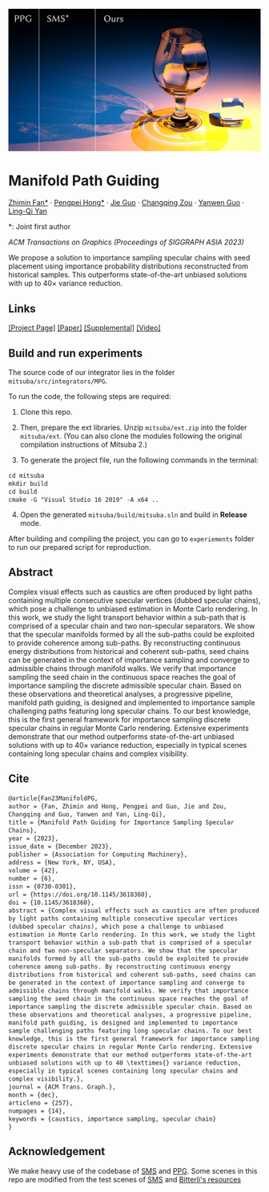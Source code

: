 ![ManifoldPG_teaser_720p](img/ManifoldPG_teaser_720p.jpg)

# Manifold Path Guiding

[Zhimin Fan*](https://zhiminfan.work) · [Pengpei Hong*](https://pommpy.net) · [Jie Guo](http://www.njumeta.com/) · [Changqing Zou](https://person.zju.edu.cn/changqingzou) · [Yanwen Guo](https://cs.nju.edu.cn/ywguo/index.htm) · [Ling-Qi Yan](https://sites.cs.ucsb.edu/~lingqi/) 

*: Joint first author

_ACM Transactions on Graphics (Proceedings of SIGGRAPH ASIA 2023)_

We propose a solution to importance sampling specular chains with seed placement using importance probability distributions reconstructed from historical samples. 
This outperforms state-of-the-art unbiased solutions with up to 40× variance reduction.

## Links

[[Project Page]](https://zhiminfan.work/manifoldPG.html)
[[Paper]](https://zhiminfan.work/paper/ManifoldPG_Sept28.pdf)
[[Supplemental]](https://sites.cs.ucsb.edu/~lingqi/publications/supplementary_siga23mpg.zip)
[[Video]](https://sites.cs.ucsb.edu/~lingqi/publications/video_siga23mpg.mp4)


## Build and run experiments

The source code of our integrator lies in the folder `mitsuba/src/integrators/MPG`.

To run the code, the following steps are required:

1. Clone this repo.

2. Then, prepare the ext libraries. Unzip `mitsuba/ext.zip` into the folder `mitsuba/ext`. (You can also clone the modules following the original compilation instructions of Mitsuba 2.)

3. To generate the project file, run the following commands in the terminal:
```
cd mitsuba
mkdir build
cd build
cmake -G "Visual Studio 16 2019" -A x64 ..
```

4. Open the generated `mitsuba/build/mitsuba.sln` and build in **Release** mode.

After building and compiling the project, you can go to `experiements` folder to run our prepared script for reproduction.

## Abstract

Complex visual effects such as caustics are often produced by light paths containing multiple consecutive specular vertices (dubbed specular chains), which pose a challenge to unbiased estimation in Monte Carlo rendering. In this work, we study the light transport behavior within a sub-path that is comprised of a specular chain and two non-specular separators. We show that the specular manifolds formed by all the sub-paths could be exploited to provide coherence among sub-paths. By reconstructing continuous energy distributions from historical and coherent sub-paths, seed chains can be generated in the context of importance sampling and converge to admissible chains through manifold walks. We verify that importance sampling the seed chain in the continuous space reaches the goal of importance sampling the discrete admissible specular chain. Based on these observations and theoretical analyses, a progressive pipeline, manifold path guiding, is designed and implemented to importance sample challenging paths featuring long specular chains. To our best knowledge, this is the first general framework for importance sampling discrete specular chains in regular Monte Carlo rendering. Extensive experiments demonstrate that our method outperforms state-of-the-art unbiased solutions with up to 40× variance reduction, especially in typical scenes containing long specular chains and complex visibility.

## Cite

```
@article{Fan23ManifoldPG,
author = {Fan, Zhimin and Hong, Pengpei and Guo, Jie and Zou, Changqing and Guo, Yanwen and Yan, Ling-Qi},
title = {Manifold Path Guiding for Importance Sampling Specular Chains},
year = {2023},
issue_date = {December 2023},
publisher = {Association for Computing Machinery},
address = {New York, NY, USA},
volume = {42},
number = {6},
issn = {0730-0301},
url = {https://doi.org/10.1145/3618360},
doi = {10.1145/3618360},
abstract = {Complex visual effects such as caustics are often produced by light paths containing multiple consecutive specular vertices (dubbed specular chains), which pose a challenge to unbiased estimation in Monte Carlo rendering. In this work, we study the light transport behavior within a sub-path that is comprised of a specular chain and two non-specular separators. We show that the specular manifolds formed by all the sub-paths could be exploited to provide coherence among sub-paths. By reconstructing continuous energy distributions from historical and coherent sub-paths, seed chains can be generated in the context of importance sampling and converge to admissible chains through manifold walks. We verify that importance sampling the seed chain in the continuous space reaches the goal of importance sampling the discrete admissible specular chain. Based on these observations and theoretical analyses, a progressive pipeline, manifold path guiding, is designed and implemented to importance sample challenging paths featuring long specular chains. To our best knowledge, this is the first general framework for importance sampling discrete specular chains in regular Monte Carlo rendering. Extensive experiments demonstrate that our method outperforms state-of-the-art unbiased solutions with up to 40 \texttimes{} variance reduction, especially in typical scenes containing long specular chains and complex visibility.},
journal = {ACM Trans. Graph.},
month = {dec},
articleno = {257},
numpages = {14},
keywords = {caustics, importance sampling, specular chain}
}
```

## Acknowledgement

We make heavy use of the codebase of [SMS](https://github.com/tizian/specular-manifold-sampling) and [PPG](https://github.com/Tom94/practical-path-guiding). Some scenes in this repo are modified from the test scenes of [SMS](https://github.com/tizian/specular-manifold-sampling) and [Bitterli's resources](https://benedikt-bitterli.me/resources/)
